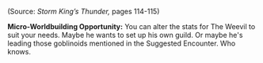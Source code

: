 (Source: *Storm King’s Thunder,* pages 114-115)

**Micro-Worldbuilding Opportunity:** You can alter the stats for The Weevil to suit your needs. Maybe he wants to set up his own guild. Or maybe he's leading those goblinoids mentioned in the Suggested Encounter. Who knows.

